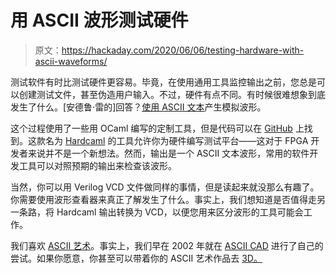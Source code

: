 # 用 ASCII 波形测试硬件

> 原文：<https://hackaday.com/2020/06/06/testing-hardware-with-ascii-waveforms/>

测试软件有时比测试硬件更容易。毕竟，在使用通用工具监控输出之前，您总是可以创建测试文件，甚至伪造用户输入。不过，硬件有点不同。有时候很难想象到底发生了什么。[安德鲁·雷的]回答？[使用 ASCII 文本](https://blog.janestreet.com/using-ascii-waveforms-to-test-hardware-designs/)产生模拟波形。

这个过程使用了一些用 OCaml 编写的定制工具，但是代码可以在 [GitHub](https://github.com/janestreet?q=expect&type=&language=) 上找到。这款名为 [Hardcaml](https://github.com/janestreet?q=hardcaml&type=&language=) 的工具允许你为硬件编写测试平台——这对于 FPGA 开发者来说并不是一个新想法。然而，输出是一个 ASCII 文本波形，常用的软件开发工具可以对照预期的输出来检查该波形。

当然，你可以用 Verilog VCD 文件做同样的事情，但是读起来就没那么有趣了。你需要使用波形查看器来真正了解发生了什么。事实上，我们想知道是否值得走另一条路，将 Hardcaml 输出转换为 VCD，以便您用来区分波形的工具可能会工作。

我们喜欢 [ASCII 艺术](https://hackaday.com/2016/06/28/retrotechtacular-ascii-art-in-the-19th-century/)。事实上，我们早在 2002 年就在 [ASCII CAD](http://www.al-williams.com/free/asciicad.htm) 进行了自己的尝试。如果你愿意，你甚至可以带着你的 ASCII 艺术作品去 [3D。](https://hackaday.com/2020/01/01/explore-this-3d-world-rendered-in-ascii-art/)